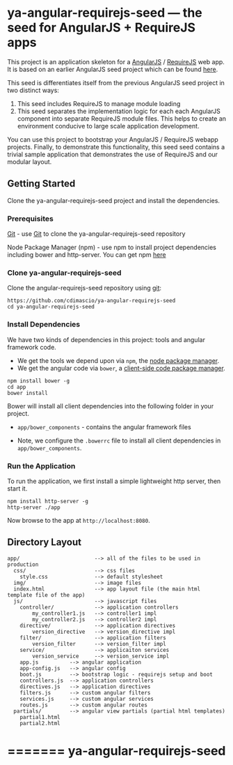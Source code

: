 # ya-angular-requirejs-seed — the seed for AngularJS + RequireJS apps

This project is an application skeleton for a [AngularJS](http://angularjs.org/) / [RequireJS](http://requirejs.org/) web app.
It is based on an earlier AngularJS seed project which can be found [here](https://github.com/angular/angular-seed).

This seed is differentiates itself from the previous AngularJS seed project in two distinct ways:

1. This seed includes RequireJS to manage module loading
2. This seed separates the implementation logic for each each AngularJS component into separate RequireJS module files.
This helps to create an environment conducive to large scale application development.

You can use this project to bootstrap your AngularJS / RequireJS webapp projects.
Finally, to demonstrate this functionality, this seed seed contains a trivial sample application that demonstrates the use of RequireJS and our modular layout.

## Getting Started

Clone the ya-angular-requirejs-seed project and install the dependencies.

### Prerequisites

[Git](http://git-scm.com/) - use [Git](http://git-scm.com/) to clone the ya-angular-requirejs-seed repository

Node Package Manager (npm) - use npm to install project dependencies including bower and http-server. You can get npm [here](http://nodejs.org/)

### Clone ya-angular-requirejs-seed

Clone the angular-requirejs-seed repository using [git](http://nodejs.org/):

```
https://github.com/cdimascio/ya-angular-requirejs-seed
cd ya-angular-requirejs-seed
```

### Install Dependencies

We have two kinds of dependencies in this project: tools and angular framework code.

* We get the tools we depend upon via `npm`, the [node package manager](http://nodejs.org/).
* We get the angular code via `bower`, a [client-side code package manager](http://bower.io/).

```
npm install bower -g
cd app
bower install
```


Bower will install all client dependencies into  the following folder in your project.

* `app/bower_components` - contains the angular framework files

* Note, we configure the `.bowerrc` file to install all client dependencies in `app/bower_components`.

### Run the Application

To run the application, we first install a simple lightweight http server, then start it.

```
npm install http-server -g
http-server ./app
```

Now browse to the app at `http://localhost:8080`.


## Directory Layout

    app/                        --> all of the files to be used in production
      css/                      --> css files
        style.css               --> default stylesheet
      img/                      --> image files
      index.html                --> app layout file (the main html template file of the app)
      js/                       --> javascript files
        controller/             --> application controllers
            my_controller1.js   --> controller1 impl
            my_controller2.js   --> controller2 impl
        directive/              --> application directives
            version_directive   --> version_directive impl
        filter/                 --> application filters
            version_filter      --> version_filter impl
        service/                --> applicaiton services
            version_service     --> version_service impl
        app.js          --> angular application
        app-config.js   --> angular config
        boot.js         --> bootstrap logic - requirejs setup and boot
        controllers.js  --> application controllers
        directives.js   --> application directives
        filters.js      --> custom angular filters
        services.js     --> custom angular services
        routes.js       --> custom angular routes
      partials/         --> angular view partials (partial html templates)
        partial1.html
        partial2.html

=======
ya-angular-requirejs-seed
=========================
